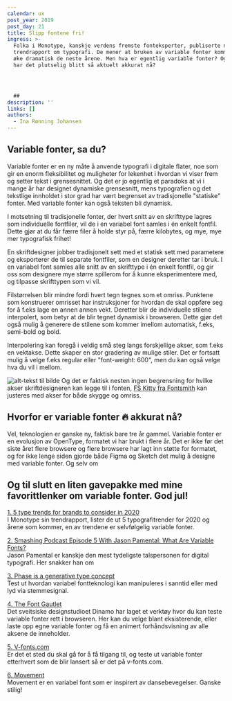 ```yaml
---
calendar: ux
post_year: 2019
post_day: 21
title: Slipp fontene fri!
ingress: >-
  Folka i Monotype, kanskje verdens fremste fonteksperter, publiserte nylig en
  trendrapport om typografi. De mener at bruken av variable fonter kommer til å
  øke dramatisk de neste årene. Men hva er egentlig variable fonter? Og hvorfor
  har det plutselig blitt så aktuelt akkurat nå?




  ##
description: ''
links: []
authors:
  - Ina Rønning Johansen
---
```

## Variable fonter, sa du?

Variable fonter er en ny måte å anvende typografi i digitale flater, noe som gir en enorm fleksibilitet og muligheter for lekenhet i hvordan vi viser frem og setter tekst i grensesnittet. Og det er jo egentlig et paradoks at vi i mange år har designet dynamiske grensesnitt, mens typografien og det tekstlige innholdet i stor grad har vært begrenset av tradisjonelle "statiske" fonter. Med variable fonter kan også teksten bli dynamisk.

I motsetning til tradisjonelle fonter, der hvert snitt av en skrifttype lagres som individuelle fontfiler, vil de i en variabel font samles i én enkelt fontfil. Dette gjør at du får færre filer å holde styr på, færre kilobytes, og mye, mye mer typografisk frihet!

En skriftdesigner jobber tradisjonelt sett med et statisk sett med parametere og eksporterer de til separate fontfiler, som en designer deretter tar i bruk. I en variabel font samles alle snitt av en skrifttype i én enkelt fontfil, og gir oss som designere mye større spillerom for å kunne eksperimentere med, og tilpasse skrifttypen som vi vil. 

Filstørrelsen blir mindre fordi hvert tegn tegnes som et omriss. Punktene som konstruerer omrisset har instruksjoner for hvordan de skal oppføre seg for å f.eks lage en annen annen vekt. Deretter blir de individuelle stilene interpolert, som betyr at de blir tegnet dynamisk i browseren. Dette gjør det også mulig å generere de stilene som kommer imellom automatisk, f.eks, semi-bold og bold.

Interpolering kan foregå i veldig små steg langs forskjellige akser, som f.eks en vektakse. Dette skaper en stor gradering av mulige stiler. Det er fortsatt mulig å velge f.eks regular eller "font-weight: 600", men du kan også velge hva du vil i mellom. 

![alt-tekst til bilde](https://ibb.co/VN6kPPg)
Og det er faktisk nesten ingen begrensning for hvilke akser skriftdesigneren kan legge til i fonten,  [FS Kitty fra Fontsmith](https://www.variable-fonts.com/fonts/fs-kitty) kan justeres med akser for både skygge og omriss.





## Hvorfor er variable fonter 🔥 akkurat nå?

Vel, teknologien er ganske ny, faktisk bare tre år gammel. Variable fonter er en evolusjon av OpenType, formatet vi har brukt i flere år.  Det er ikke før det siste året flere browsere og flere browsere har lagt inn støtte for formatet, og for ikke lenge siden gjorde både Figma og Sketch det mulig å designe med variable fonter. Og selv om 



## Og til slutt en liten gavepakke med mine favorittlenker om variable fonter. God jul! 

[1. 5 type trends for brands to consider in 2020](https://hello.monotype.com/5-Type-Trends-for-Brands-2020.html)\
I Monotype sin trendrapport, lister de ut 5 typografitrender for 2020 og årene som kommer, en av trendene er selvfølgelig variable fonter.

[2. Smashing Podcast Episode 5 With Jason Pamental: What Are Variable Fonts?](https://share.transistor.fm/s/a800792e)\
Jason Pamental er kanskje den mest tydeligste talspersonen for digital typografi. Her snakker han om 

[3. Phase is a generative type concept](https://www.eliashanzer.com/phase/)\
Test ut hvordan variabel fontteknologi kan manipuleres i sanntid eller med lyd via stemmesignal.

[4. The Font Gautlet](https://dinamodarkroom.com/gauntlet/)\
Det sveitsiske designstudioet Dinamo har laget et verktøy hvor du kan teste variable fonter rett i browseren. Her kan du velge blant eksisterende, eller laste opp egne variable fonter og få en animert forhåndsvisning av alle aksene de inneholder.

[5. V-fonts.com](https://v-fonts.com/)\
Er det et sted du skal gå for å få tilgang til, og teste ut variable fonter etterhvert som de blir lansert så er det på v-fonts.com.

[6. Movement](http://www.nmtype.com/movement/)\
Movement er en variabel font som er inspirert av dansebevegelser. Ganske stilig!
